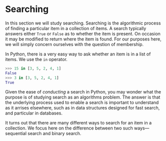 Searching
=========

In this section we will study searching. Searching is the algorithmic process of finding a particular item in a collection of items. A search typically answers either `True` or `False` as to whether the item is present. On occasion it may be modified to return where the item is found. For our purposes here, we will simply concern ourselves with the question of membership.

In Python, there is a very easy way to ask whether an item is in a list of items. We use the `in` operator.

```python
>>> 15 in [3, 5, 2, 4, 1]
False
>>> 3 in [3, 5, 2, 4, 1]
True
```

Given the ease of _conducting_ a search in Python, you may wonder what the purpose is of studying search as an algorithms problem. The answer is that the underlying process used to enable a search is important to understand as it arrises elsewhere, such as in data structures designed for fast search, and particular in databases.

It turns out that there are many different ways to search for an item in a collection. We focus here on the difference between two such ways—sequential search and binary search.
